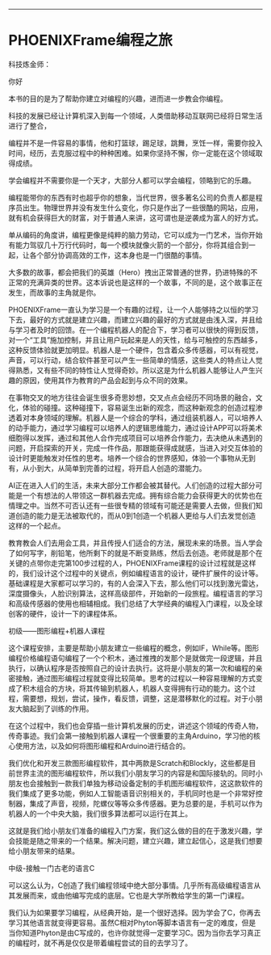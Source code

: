 
---

# PHOENIXFrame编程之旅

科技炼金师：

你好

本书的目的是为了帮助你建立对编程的兴趣，进而进一步教会你编程。

科技的发展已经让计算机深入到每一个领域，人类借助移动互联网已经将日常生活进行了整合，

编程并不是一件容易的事情，他和打篮球，踢足球，跳舞，烹饪一样，需要你投入时间，经历，去克服过程中的种种困难。如果你坚持不懈，你一定能在这个领域取得成绩。

学会编程并不需要你是一个天才，大部分人都可以学会编程，领略到它的乐趣。

编程能带你的东西有时也超乎你的想象，当代世界，很多著名公司的负责人都是程序员出生。物理世界并没有发生什么变化，你只是作出了一些很酷的网站，应用，就有机会获得巨大的财富，对于普通人来讲，这可谓也是逆袭成为富人的好方式。

单从编码的角度讲，编程更像是纯粹的脑力劳动，它可以成为一门艺术，当你开始有能力驾驭几十万行代码时，每一个模块就像火箭的一个部分，你将其组合到一起，让各个部分协调高效的工作，这本身也是一门很酷的事情。

大多数的故事，都会把我们的英雄（Hero）拽出正常普通的世界，扔进特殊的不正常的充满异类的世界。这本诉说也是这样的一个故事，不同的是，这个故事正在发生，而故事的主角就是你。

PHOENIXFrame一直认为学习是一个有趣的过程，让一个人能够持之以恒的学习下去，最好的方式就是建立兴趣，而建立兴趣的最好的方式就是由浅入深，并且给与学习者及时的回馈。在一个编程机器人的配合下，学习者可以很快的得到反馈，对一个“工具”施加控制，并且让用户玩起来是人的天性，给与可触控的东西越多，这种反馈体验就更加明显。机器人是一个硬件，包含着众多传感器，可以有视觉，声音，可以行动，结合软件甚至可以产生一些简单的情感，这些类人的特点让人觉得熟悉，又有些不同的特性让人觉得奇妙。所以这是为什么机器人能够让人产生兴趣的原因，使用其作为教育的产品会起到与众不同的效果。

在事物交叉的地方往往会诞生很多奇思妙想，交叉点点会经历不同场景的融合，文化，体验的碰撞。这种碰撞下，容易诞生出新的观念，而这种新观念的创造过程渗透着对本身领域的理解。机器人是一个综合的学科，通过组装机器人，可以培养人的动手能力，通过学习编程可以培养人的逻辑思维能力，通过设计APP可以将美术细胞得以发挥，通过和其他人合作完成项目可以培养合作能力，去决绝从未遇到的问题，开启探索的开关，完成一件作品，那跟能获得成就感，当进入对交互体验的设计时更能触发对任性的思考。培养一个综合的世界感知，体验一个事物从无到有，从小到大，从简单到完善的过程，将开启人创造的潜能力。

AI正在进入人们的生活，未来大部分工作都会被其替代。人们创造的过程大部分可能是一个有想法的人带领这一群机器去完成。拥有综合能力会获得更大的优势也在情理之中。当然不可否认还有一些很专精的领域有可能还是需要人去做，但我们知道创造的能力是无法被取代的，而从0到1创造一个机器人更给与人们去发觉创造这样的一个起点。

教育教会人们去用会工具，并且传授人们适合的方法，展现未来的场景。当人学会了如何写字，削铅笔，他所剩下的就是不断变熟练，然后去创造。老师就是那个在关键的点带你走完第100步过程的人，PHOENIXFrame课程的设计过程就是这样的，我们设计这个过程中的关键点，例如编程语言的设计，硬件扩展件的设计等。基础课程是大家都可以学习的，有的人会深入下去，那么他们可以找到激光雷达，深度摄像头，人脸识别算法，这样高级部件，开始新的一段旅程。编程语言的学习和高级传感器的使用也相辅相成。我们总结了大学经典的编程入门课程，以及全球创客的硬件，设计一下的课程体系。

初级——图形编程+机器人课程

这个课程安排，主要是帮助小朋友建立一些编程的概念，例如IF，While等。图形编程价格编程语句编程了一个个积木，通过推拽的发那个是就做完一段逻辑，并且执行，以确认程序是否按照自己的设计去执行。这将是小朋友的第一次和编程的亲密接触，通过图形编程过程就变得比较简单。思考的过程以一种容易理解的方式变成了积木组合的方块，将其传输到机器人，机器人变得拥有行动的能力。这个过程，需要想，规划，尝试，操作，看反馈，调整，这是潜移默化的过程。对于小朋友大脑起到了训练的作用。

在这个过程中，我们也会穿插一些计算机发展的历史，讲述这个领域的传奇人物，传奇事迹。我们会第一接触到机器人课程一个很重要的主角Arduino，学习他的核心使用方法，以及如何将图形编程和Arduino进行结合的。

我们优化和开发三款图形编程软件，其中两款是Scratch和Blockly，这些都是目前世界主流的图形编程软件，所以我们小朋友学习的内容是和国际接轨的。同时小朋友也会接触到一款我们单独为移动设备定制的手机图形编程软件，这这款软件的我们集成了更多功能，例如人工智能语音识别相关的，手机同时也是一个非常好控制器，集成了声音，视频，陀螺仪等等众多传感器。更为总要的是，手机可以作为机器人的一个中央大脑，我们很多算法都可以运行在其上。

这就是我们给小朋友们准备的编程入门方案，我们这么做的目的在于激发兴趣，学会技能是随之带来的一个结果。解决问题，建立兴趣，建立起信心，这是我们想要给小朋友带来的结果。

中级-接触一门古老的语言C

可以这么认为，C创造了我们编程领域中绝大部分事情。几乎所有高级编程语言从其发展而来，或由他编写完成的底层。它也是大学所教给学生的第一门课程。

我们认为如果要学习编程，从经典开始，是一个很好选择。因为学会了C，你再去学习其他语言就变得更容易。虽然C相对Phyton等脚本语言有一定的难度，但是当你知道Phyton是由C写成的，也许你就觉得一定要学习C。因为当你去学习真正的编程时，就不再是仅仅是带着编程尝试的目的去学习了。

